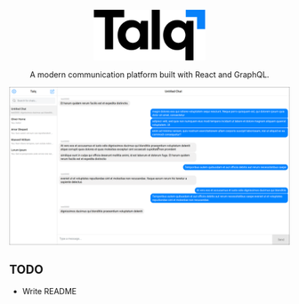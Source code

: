 <p align="center" margin="50px"><img width="200" src=".github/talq-icon.svg"></h2>
<p align="center">A modern communication platform built with React and GraphQL.</p>

![talq screenshot](.github/screenshot.png)

## TODO

- Write README
